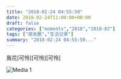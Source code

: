 ```yaml
---
title: "2018-02-24 04:55:50"
date: 2018-02-24T11:00:00+08:00
draft: false
categories: ["moments","2018","2018-02"]
tags: ["朋友圈","生活记录"]
summary: "2018-02-24 04:55:50..."
---
```


我花[可怜][可怜][可怜]

![Media 1](/Moments/photos/2018-02-24/201802240455500.jpg)

